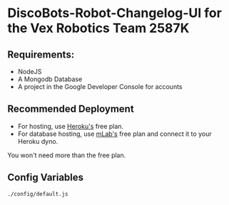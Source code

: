 # DiscoBots-Robot-Changelog-UI for the Vex Robotics Team 2587K

## Requirements:  

* NodeJS  
* A Mongodb Database
* A project in the Google Developer Console for accounts

## Recommended Deployment  

* For hosting, use [Heroku's](https://www.heroku.com) free plan.
* For database hosting, use [mLab's](https://elements.heroku.com/addons/mongolab) free plan and connect it to your Heroku dyno.

You won't need more than the free plan.  

## Config Variables  

`./config/default.js`



